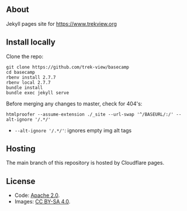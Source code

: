 ## About

Jekyll pages site for https://www.trekview.org

## Install locally

Clone the repo:

```shell
git clone https://github.com/trek-view/basecamp
cd basecamp
rbenv install 2.7.7
rbenv local 2.7.7
bundle install
bundle exec jekyll serve
```

Before merging any changes to master, check for 404's:

```shell
htmlproofer --assume-extension ./_site --url-swap '^/BASEURL/:/' --alt-ignore '/.*/'
```

* `--alt-ignore '/.*/'`: ignores empty img alt tags

## Hosting

The main branch of this repository is hosted by Cloudflare pages.

## License

* Code: [Apache 2.0](/LICENSE).
* Images: [CC BY-SA 4.0](/LICENSE-IMAGES).
